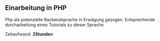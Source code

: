
## Einarbeitung in PHP
Php als potenzielle Backendsprache in Erwägung gezogen. Entsprechende durcharbeitung eines Tutorials zu dieser Sprache

Zeitaufwand: **2Stunden**